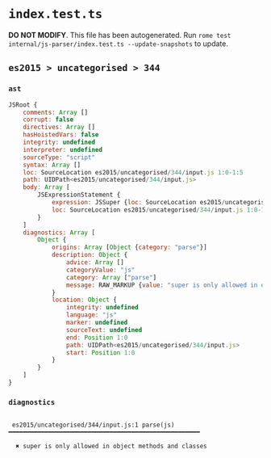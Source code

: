 # `index.test.ts`

**DO NOT MODIFY**. This file has been autogenerated. Run `rome test internal/js-parser/index.test.ts --update-snapshots` to update.

## `es2015 > uncategorised > 344`

### `ast`

```javascript
JSRoot {
	comments: Array []
	corrupt: false
	directives: Array []
	hasHoistedVars: false
	integrity: undefined
	interpreter: undefined
	sourceType: "script"
	syntax: Array []
	loc: SourceLocation es2015/uncategorised/344/input.js 1:0-1:5
	path: UIDPath<es2015/uncategorised/344/input.js>
	body: Array [
		JSExpressionStatement {
			expression: JSSuper {loc: SourceLocation es2015/uncategorised/344/input.js 1:0-1:5}
			loc: SourceLocation es2015/uncategorised/344/input.js 1:0-1:5
		}
	]
	diagnostics: Array [
		Object {
			origins: Array [Object {category: "parse"}]
			description: Object {
				advice: Array []
				categoryValue: "js"
				category: Array ["parse"]
				message: RAW_MARKUP {value: "super is only allowed in object methods and classes"}
			}
			location: Object {
				integrity: undefined
				language: "js"
				marker: undefined
				sourceText: undefined
				end: Position 1:0
				path: UIDPath<es2015/uncategorised/344/input.js>
				start: Position 1:0
			}
		}
	]
}
```

### `diagnostics`

```

 es2015/uncategorised/344/input.js:1 parse(js) ━━━━━━━━━━━━━━━━━━━━━━━━━━━━━━━━━━━━━━━━━━━━━━━━━━━━━

  ✖ super is only allowed in object methods and classes


```
